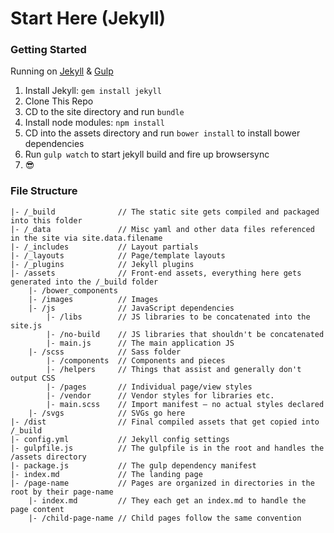 # Start Here (Jekyll)

### Getting Started
Running on [Jekyll](http://jekyllrb.com/) & [Gulp](http://gulpjs.com/)

1. Install Jekyll: `gem install jekyll`
2. Clone This Repo
3. CD to the site directory and run `bundle`
4. Install node modules: `npm install`
5. CD into the assets directory and run `bower install` to install bower dependencies
6. Run `gulp watch` to start jekyll build and fire up browsersync
7. 😎

### File Structure

```
|- /_build              // The static site gets compiled and packaged into this folder
|- /_data               // Misc yaml and other data files referenced in the site via site.data.filename
|- /_includes           // Layout partials
|- /_layouts            // Page/template layouts
|- /_plugins            // Jekyll plugins
|- /assets              // Front-end assets, everything here gets generated into the /_build folder
    |- /bower_components
    |- /images          // Images
    |- /js              // JavaScript dependencies
        |- /libs        // JS libraries to be concatenated into the site.js
        |- /no-build    // JS libraries that shouldn't be concatenated
        |- main.js      // The main application JS
    |- /scss            // Sass folder
        |- /components  // Components and pieces
        |- /helpers     // Things that assist and generally don't output CSS
        |- /pages       // Individual page/view styles
        |- /vendor      // Vendor styles for libraries etc.
        |- main.scss    // Import manifest — no actual styles declared
    |- /svgs            // SVGs go here
|- /dist                // Final compiled assets that get copied into /_build
|- config.yml           // Jekyll config settings
|- gulpfile.js          // The gulpfile is in the root and handles the /assets directory
|- package.js           // The gulp dependency manifest
|- index.md             // The landing page
|- /page-name           // Pages are organized in directories in the root by their page-name
    |- index.md         // They each get an index.md to handle the page content
    |- /child-page-name // Child pages follow the same convention
```
